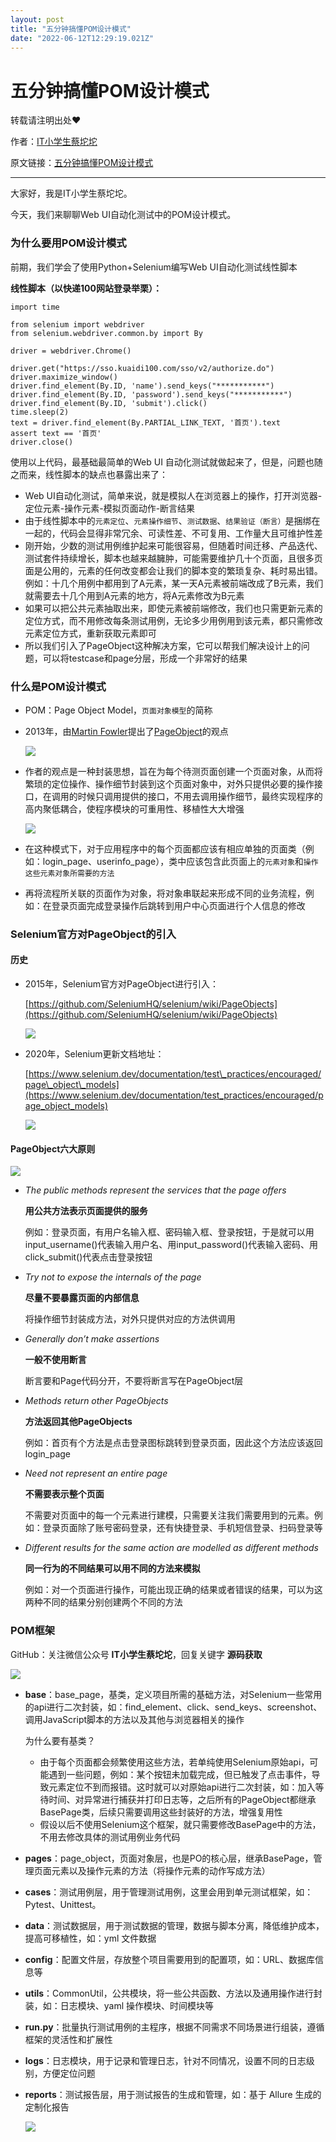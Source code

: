 ```yaml
---
layout: post
title: "五分钟搞懂POM设计模式"
date: "2022-06-12T12:29:19.021Z"
---
```

五分钟搞懂POM设计模式
============

转载请注明出处❤️

作者：[IT小学生蔡坨坨](https://www.caituotuo.top/)

原文链接：[五分钟搞懂POM设计模式](https://www.caituotuo.top/ec719945.html)

* * *

大家好，我是IT小学生蔡坨坨。

今天，我们来聊聊Web UI自动化测试中的POM设计模式。

### 为什么要用POM设计模式

前期，我们学会了使用Python+Selenium编写Web UI自动化测试线性脚本

**线性脚本（以快递100网站登录举栗）：**

    import time
    
    from selenium import webdriver
    from selenium.webdriver.common.by import By
    
    driver = webdriver.Chrome()
    
    driver.get("https://sso.kuaidi100.com/sso/v2/authorize.do")
    driver.maximize_window()
    driver.find_element(By.ID, 'name').send_keys("***********")
    driver.find_element(By.ID, 'password').send_keys("***********")
    driver.find_element(By.ID, 'submit').click()
    time.sleep(2)
    text = driver.find_element(By.PARTIAL_LINK_TEXT, '首页').text
    assert text == '首页'
    driver.close()
    

使用以上代码，最基础最简单的Web UI 自动化测试就做起来了，但是，问题也随之而来，线性脚本的缺点也暴露出来了：

*   Web UI自动化测试，简单来说，就是模拟人在浏览器上的操作，打开浏览器-定位元素-操作元素-模拟页面动作-断言结果
*   由于线性脚本中的`元素定位`、`元素操作细节`、`测试数据`、`结果验证（断言）`是捆绑在一起的，代码会显得非常冗余、可读性差、不可复用、工作量大且可维护性差
*   刚开始，少数的测试用例维护起来可能很容易，但随着时间迁移、产品迭代、测试套件持续增长，脚本也越来越臃肿，可能需要维护几十个页面，且很多页面是公用的，元素的任何改变都会让我们的脚本变的繁琐复杂、耗时易出错。例如：十几个用例中都用到了A元素，某一天A元素被前端改成了B元素，我们就需要去十几个用到A元素的地方，将A元素修改为B元素
*   如果可以把公共元素抽取出来，即使元素被前端修改，我们也只需更新元素的定位方式，而不用修改每条测试用例，无论多少用例用到该元素，都只需修改元素定位方式，重新获取元素即可
*   所以我们引入了PageObject这种解决方案，它可以帮我们解决设计上的问题，可以将testcase和page分层，形成一个非常好的结果

### 什么是POM设计模式

*   POM：Page Object Model，`页面对象模型`的简称
    
*   2013年，由[Martin Fowler](https://martinfowler.com/)提出了[PageObject](https://martinfowler.com/bliki/PageObject.html)的观点
    
    ![](https://caituotuo.top/my-img/202206121102579.png)
*   作者的观点是一种封装思想，旨在为每个待测页面创建一个页面对象，从而将繁琐的定位操作、操作细节封装到这个页面对象中，对外只提供必要的操作接口，在调用的时候只调用提供的接口，不用去调用操作细节，最终实现程序的高内聚低耦合，使程序模块的可重用性、移植性大大增强
    
    ![](https://caituotuo.top/my-img/202206121106694.png)
    
*   在这种模式下，对于应用程序中的每个页面都应该有相应单独的页面类（例如：login\_page、userinfo\_page），类中应该包含此页面上的`元素对象`和`操作这些元素对象所需要的方法`
    
*   再将流程所关联的页面作为对象，将对象串联起来形成不同的业务流程，例如：在登录页面完成登录操作后跳转到用户中心页面进行个人信息的修改
    

### Selenium官方对PageObject的引入

#### 历史

*   2015年，Selenium官方对PageObject进行引入：
    
    [https://github.com/SeleniumHQ/selenium/wiki/PageObjects](https://github.com/SeleniumHQ/selenium/wiki/PageObjects)
    
    ![](https://caituotuo.top/my-img/202206121507280.png)
    
*   2020年，Selenium更新文档地址：
    
    [https://www.selenium.dev/documentation/test\_practices/encouraged/page\_object\_models](https://www.selenium.dev/documentation/test_practices/encouraged/page_object_models)
    
    ![](https://caituotuo.top/my-img/202206121507494.png)
    

#### PageObject六大原则

![](https://caituotuo.top/my-img/202206121516906.png)

*   _The public methods represent the services that the page offers_
    
    **用公共方法表示页面提供的服务**
    
    例如：登录页面，有用户名输入框、密码输入框、登录按钮，于是就可以用input\_username()代表输入用户名、用input\_password()代表输入密码、用click\_submit()代表点击登录按钮
    
*   _Try not to expose the internals of the page_
    
    **尽量不要暴露页面的内部信息**
    
    将操作细节封装成方法，对外只提供对应的方法供调用
    
*   _Generally don’t make assertions_
    
    **一般不使用断言**
    
    断言要和Page代码分开，不要将断言写在PageObject层
    
*   _Methods return other PageObjects_
    
    **方法返回其他PageObjects**
    
    例如：首页有个方法是点击登录图标跳转到登录页面，因此这个方法应该返回login\_page
    
*   _Need not represent an entire page_
    
    **不需要表示整个页面**
    
    不需要对页面中的每一个元素进行建模，只需要关注我们需要用到的元素。例如：登录页面除了账号密码登录，还有快捷登录、手机短信登录、扫码登录等
    
*   _Different results for the same action are modelled as different methods_
    
    **同一行为的不同结果可以用不同的方法来模拟**
    
    例如：对一个页面进行操作，可能出现正确的结果或者错误的结果，可以为这两种不同的结果分别创建两个不同的方法
    

### POM框架

GitHub：关注微信公众号 **IT小学生蔡坨坨**，回复关键字 **源码获取**

![](https://caituotuo.top/my-img/202206121449694.png)

*   **base**：base\_page，基类，定义项目所需的基础方法，对Selenium一些常用的api进行二次封装，如：find\_element、click、send\_keys、screenshot、调用JavaScript脚本的方法以及其他与浏览器相关的操作
    
    为什么要有基类？
    
    *   由于每个页面都会频繁使用这些方法，若单纯使用Selenium原始api，可能遇到一些问题，例如：某个按钮未加载完成，但已触发了点击事件，导致元素定位不到而报错。这时就可以对原始api进行二次封装，如：加入等待时间、对异常进行捕获并打印日志等，之后所有的PageObject都继承BasePage类，后续只需要调用这些封装好的方法，增强复用性
    *   假设以后不使用Selenium这个框架，就只需要修改BasePage中的方法，不用去修改具体的测试用例业务代码
*   **pages**：page\_object，页面对象层，也是PO的核心层，继承BasePage，管理页面元素以及操作元素的方法（将操作元素的动作写成方法）
    
*   **cases**：测试用例层，用于管理测试用例，这里会用到单元测试框架，如：Pytest、Unittest。
    
*   **data**：测试数据层，用于测试数据的管理，数据与脚本分离，降低维护成本，提高可移植性，如：yml 文件数据
    
*   **config**：配置文件层，存放整个项目需要用到的配置项，如：URL、数据库信息等
    
*   **utils**：CommonUtil，公共模块，将一些公共函数、方法以及通用操作进行封装，如：日志模块、yaml 操作模块、时间模块等
    
*   **run.py**：批量执行测试用例的主程序，根据不同需求不同场景进行组装，遵循框架的灵活性和扩展性
    
*   **logs**：日志模块，用于记录和管理日志，针对不同情况，设置不同的日志级别，方便定位问题
    
*   **reports**：测试报告层，用于测试报告的生成和管理，如：基于 Allure 生成的定制化报告
    
    ![](https://caituotuo.top/my-img/202206121438015.png)